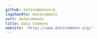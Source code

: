 ```yaml
---
github: datacommonsorg
logohandle: datacommons
sort: datacommons
title: Data Commons
website: 'https://www.datacommons.org/'
---
```

